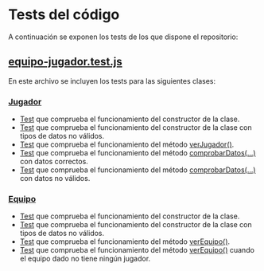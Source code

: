 # Tests del código
A continuación se exponen los tests de los que dispone el repositorio:

## [equipo-jugador.test.js](../test/equipo-jugador.test.js)
En este archivo se incluyen los tests para las siguientes clases:

### [Jugador](../src/jugador.js)
- [Test](https://github.com/juancpineda97/LaLigaStats/blob/958e40b893a30a112cfd72a4805befde0cd1a0fd/test/equipo-jugador.test.js#L15) que comprueba el funcionamiento del constructor de la clase.
- [Test](https://github.com/juancpineda97/LaLigaStats/blob/958e40b893a30a112cfd72a4805befde0cd1a0fd/test/equipo-jugador.test.js#L23) que comprueba el funcionamiento del constructor de la clase con tipos de datos no válidos.
- [Test](https://github.com/juancpineda97/LaLigaStats/blob/958e40b893a30a112cfd72a4805befde0cd1a0fd/test/equipo-jugador.test.js#L29) que comprueba el funcionamiento del método [verJugador()](https://github.com/juancpineda97/LaLigaStats/blob/main/docs/descripcion_clases.md#m%C3%A9todos-1).
- [Test](https://github.com/juancpineda97/LaLigaStats/blob/958e40b893a30a112cfd72a4805befde0cd1a0fd/test/equipo-jugador.test.js#L38) que comprueba el funcionamiento del método [comprobarDatos(...)](https://github.com/juancpineda97/LaLigaStats/blob/main/docs/descripcion_clases.md#m%C3%A9todos-1) con datos correctos.
- [Test](https://github.com/juancpineda97/LaLigaStats/blob/958e40b893a30a112cfd72a4805befde0cd1a0fd/test/equipo-jugador.test.js#L43) que comprueba el funcionamiento del método [comprobarDatos(...)](https://github.com/juancpineda97/LaLigaStats/blob/main/docs/descripcion_clases.md#m%C3%A9todos-1) con datos no válidos.

### [Equipo](../src/equipo.js) 
- [Test](https://github.com/juancpineda97/LaLigaStats/blob/958e40b893a30a112cfd72a4805befde0cd1a0fd/test/equipo-jugador.test.js#L52) que comprueba el funcionamiento del constructor de la clase.
- [Test](https://github.com/juancpineda97/LaLigaStats/blob/958e40b893a30a112cfd72a4805befde0cd1a0fd/test/equipo-jugador.test.js#L57) que comprueba el funcionamiento del constructor de la clase con tipos de datos no válidos.
- [Test](https://github.com/juancpineda97/LaLigaStats/blob/958e40b893a30a112cfd72a4805befde0cd1a0fd/test/equipo-jugador.test.js#L63) que comprueba el funcionamiento del método [verEquipo()](https://github.com/juancpineda97/LaLigaStats/blob/main/docs/descripcion_clases.md#m%C3%A9todos).
- [Test](https://github.com/juancpineda97/LaLigaStats/blob/958e40b893a30a112cfd72a4805befde0cd1a0fd/test/equipo-jugador.test.js#L70) que comprueba el funcionamiento del método [verEquipo()](https://github.com/juancpineda97/LaLigaStats/blob/main/docs/descripcion_clases.md#m%C3%A9todos) cuando el equipo dado no tiene ningún jugador.